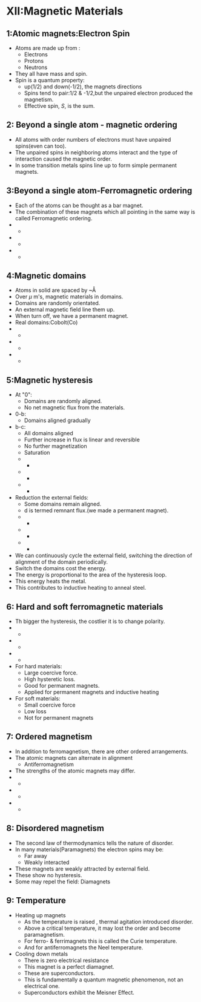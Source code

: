 # XII:Magnetic Materials
## 1:Atomic magnets:Electron Spin
* Atoms are made up from :
    * Electrons
    * Protons
    * Neutrons
* They all have mass and spin.
* Spin is a quantum property:
    * up(1/2) and down(-1/2), the magnets directions
    * Spins tend to pair:1/2 & -1/2,but the unpaired electron produced the magnetism.
    * Effective spin, $S$, is the sum.
## 2: Beyond a single atom - magnetic ordering
* All atoms with order numbers of electrons must have unpaired spins(even can too).
* The unpaired spins in neighboring atoms interact and the type of interaction caused the magnetic order.
* In some transition metals spins line up to form simple permanent magnets.
## 3:Beyond a single atom-Ferromagnetic ordering
* Each of the atoms can be thought as a  bar magnet.
* The combination of these magnets which all pointing in the same way is called Ferromagnetic ordering.
* -
* -
* -
## 4:Magnetic domains
* Atoms in solid are spaced by ~$\text{\AA}$
* Over $\mu$ m's, magnetic materials in domains.
* Domains are randomly orientated.
* An external magnetic field line them up.
* When turn off, we have a permanent magnet.
* Real domains:Cobolt(Co)
* -
* -
* -
## 5:Magnetic hysteresis
* At "0":
    * Domains are randomly aligned.
    * No net magnetic flux from the materials.
* 0-b:
    * Domains aligned gradually
* b-c:
    * All domains aligned
    * Further increase in flux is linear and reversible
    * No further magnetization
    * Saturation
    * -
    * -
    * -
* Reduction the external fields:
    * Some domains remain aligned.
    * d is termed remnant flux.(we made a permanent magnet).
    * -
    * -
    * -
* We can continuously cycle the external field, switching the direction of alignment of the domain periodically.
* Switch the domains cost the energy.
* The energy is proportional to the area of the hysteresis loop.
* This energy heats the metal.
* This contributes to inductive heating to anneal steel.
## 6: Hard and soft ferromagnetic materials
* Th bigger the hysteresis, the costlier it is to change polarity.
* -
* -
* -
* For hard materials:
    * Large coercive force.
    * High hysteretic loss.
    * Good for permanent magnets.
    * Applied for permanent magnets and inductive heating 
* For soft materials:
    * Small coercive force
    * Low loss
    * Not for permanent magnets
## 7: Ordered magnetism
* In addition to ferromagnetism, there are other ordered arrangements.
* The atomic magnets can alternate in alignment
    * Antiferromagnetism
* The strengths of the atomic magnets may differ.
* -
* -
* -
## 8: Disordered magnetism
* The second law of thermodynamics tells the nature of disorder.
* In many materials(Paramagnets) the electron spins may be:
    * Far away
    * Weakly interacted
* These magnets are weakly attracted by external field.
* These show no hysteresis.
* Some may repel the field: Diamagnets
## 9: Temperature
* Heating up magnets
    * As the temperature is raised , thermal agitation introduced disorder.
    * Above a critical temperature, it may lost the order and become paramagnetism.
    * For ferro- & ferrimagnets this is called the Curie temperature.
    * And for antiferromagnets the Neel temperature.
* Cooling down metals
    * There is zero electrical resistance
    * This magnet is a perfect diamagnet.
    * These are superconductors.
    * This is fundamentally a quantum magnetic phenomenon, not an electrical one.
    * Superconductors exhibit the Meisner Effect.